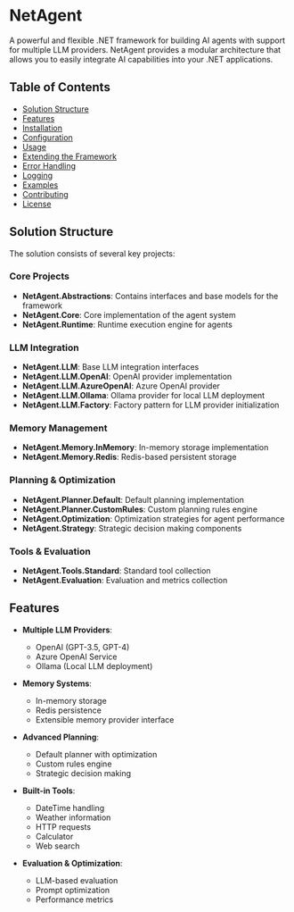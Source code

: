 # NetAgent

A powerful and flexible .NET framework for building AI agents with support for multiple LLM providers. NetAgent provides a modular architecture that allows you to easily integrate AI capabilities into your .NET applications.

## Table of Contents
- [Solution Structure](#solution-structure)
- [Features](#features)
- [Installation](#installation)
- [Configuration](#configuration)
- [Usage](#usage)
- [Extending the Framework](#extending-the-framework)
- [Error Handling](#error-handling)
- [Logging](#logging)
- [Examples](#examples)
- [Contributing](#contributing)
- [License](#license)

## Solution Structure

The solution consists of several key projects:

### Core Projects
- **NetAgent.Abstractions**: Contains interfaces and base models for the framework
- **NetAgent.Core**: Core implementation of the agent system
- **NetAgent.Runtime**: Runtime execution engine for agents

### LLM Integration
- **NetAgent.LLM**: Base LLM integration interfaces
- **NetAgent.LLM.OpenAI**: OpenAI provider implementation
- **NetAgent.LLM.AzureOpenAI**: Azure OpenAI provider
- **NetAgent.LLM.Ollama**: Ollama provider for local LLM deployment
- **NetAgent.LLM.Factory**: Factory pattern for LLM provider initialization

### Memory Management
- **NetAgent.Memory.InMemory**: In-memory storage implementation
- **NetAgent.Memory.Redis**: Redis-based persistent storage

### Planning & Optimization
- **NetAgent.Planner.Default**: Default planning implementation
- **NetAgent.Planner.CustomRules**: Custom planning rules engine
- **NetAgent.Optimization**: Optimization strategies for agent performance
- **NetAgent.Strategy**: Strategic decision making components

### Tools & Evaluation
- **NetAgent.Tools.Standard**: Standard tool collection
- **NetAgent.Evaluation**: Evaluation and metrics collection

## Features

- **Multiple LLM Providers**:
  - OpenAI (GPT-3.5, GPT-4)
  - Azure OpenAI Service
  - Ollama (Local LLM deployment)
  
- **Memory Systems**:
  - In-memory storage
  - Redis persistence
  - Extensible memory provider interface
  
- **Advanced Planning**:
  - Default planner with optimization
  - Custom rules engine
  - Strategic decision making
  
- **Built-in Tools**:
  - DateTime handling
  - Weather information
  - HTTP requests
  - Calculator
  - Web search
  
- **Evaluation & Optimization**:
  - LLM-based evaluation
  - Prompt optimization
  - Performance metrics
